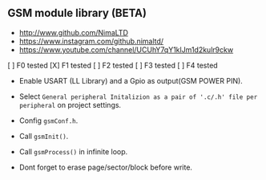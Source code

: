 ## GSM module library (BETA)

* http://www.github.com/NimaLTD   
* https://www.instagram.com/github.nimaltd/   
* https://www.youtube.com/channel/UCUhY7qY1klJm1d2kulr9ckw   

[ ] F0 tested 
[X] F1 tested 
[ ] F2 tested 
[ ] F3 tested 
[ ] F4 tested 

* Enable USART (LL Library) and a Gpio as output(GSM POWER PIN).
* Select `General peripheral Initalizion as a pair of '.c/.h' file per peripheral` on project settings.
* Config `gsmConf.h`.
* Call `gsmInit()`. 
* Call `gsmProcess()` in infinite loop.

* Dont forget to erase page/sector/block before write.


